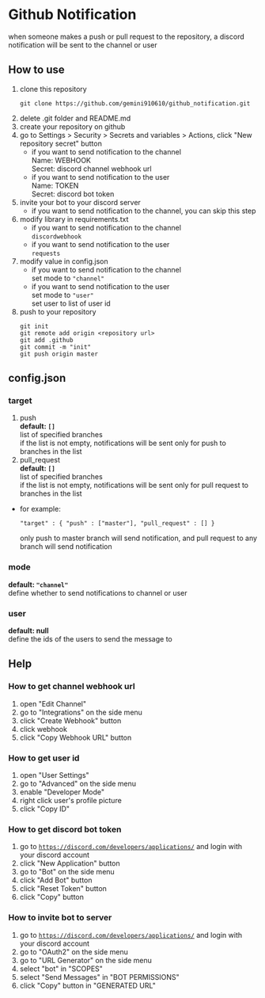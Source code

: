 # Github Notification
when someone makes a push or pull request to the repository, a discord notification will be sent to the channel or user
## How to use
1. clone this repository<br>
    ```
    git clone https://github.com/gemini910610/github_notification.git
    ```
2. delete .git folder and README.md
3. create your repository on github
4. go to Settings > Security > Secrets and variables > Actions, click "New repository secret" button
    * if you want to send notification to the channel<br>
       Name: WEBHOOK<br>
       Secret: discord channel webhook url
    * if you want to send notification to the user<br>
        Name: TOKEN<br>
        Secret: discord bot token
5. invite your bot to your discord server
    * if you want to send notification to the channel, you can skip this step
6. modify library in requirements.txt
    * if you want to send notification to the channel<br>
      `discordwebhook`
    * if you want to send notification to the user<br>
      `requests`
7. modify value in config.json
    * if you want to send notification to the channel<br>
      set mode to `"channel"`
    * if you want to send notification to the user<br>
      set mode to `"user"`<br>
      set user to list of user id
8. push to your repository
    ```
    git init
    git remote add origin <repository url>
    git add .github
    git commit -m "init"
    git push origin master
    ```
## config.json
### target
1. push<br>
  **default: `[]`**<br>
  list of specified branches<br>
  if the list is not empty, notifications will be sent only for push to branches in the list
2. pull_request<br>
  **default: `[]`**<br>
  list of specified branches<br>
  if the list is not empty, notifications will be sent only for pull request to branches in the list
* for example:<br>
  ```
  "target" : { "push" : ["master"], "pull_request" : [] }
  ```
  only push to master branch will send notification, and pull request to any branch will send notification
### mode<br>
**default: `"channel"`**<br>
define whether to send notifications to channel or user
### user<br>
**default: null**<br>
define the ids of the users to send the message to
## Help
### How to get channel webhook url
1. open "Edit Channel"
2. go to "Integrations" on the side menu
3. click "Create Webhook" button
4. click webhook
5. click "Copy Webhook URL" button
### How to get user id
1. open "User Settings"
2. go to "Advanced" on the side menu
3. enable "Developer Mode"
4. right click user's profile picture
5. click "Copy ID"
### How to get discord bot token
1. go to [`https://discord.com/developers/applications/`](https://discord.com/developers/applications/) and login with your discord account
2. click "New Application" button
3. go to "Bot" on the side menu
4. click "Add Bot" button
5. click "Reset Token" button
6. click "Copy" button
### How to invite bot to server
1. go to [`https://discord.com/developers/applications/`](https://discord.com/developers/applications/) and login with your discord account
2. go to "OAuth2" on the side menu
3. go to "URL Generator" on the side menu
4. select "bot" in "SCOPES"
5. select "Send Messages" in "BOT PERMISSIONS"
6. click "Copy" button in "GENERATED URL"
